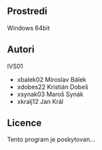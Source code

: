 Prostredi
---------

Windows 64bit

Autori
------

IVS01
- xbalek02 Miroslav Bálek
- xdobes22 Kristián Dobeš
- xsynak03 Maroš Synák
- xkralj12 Jan Král

Licence
-------

Tento program je poskytovan...
